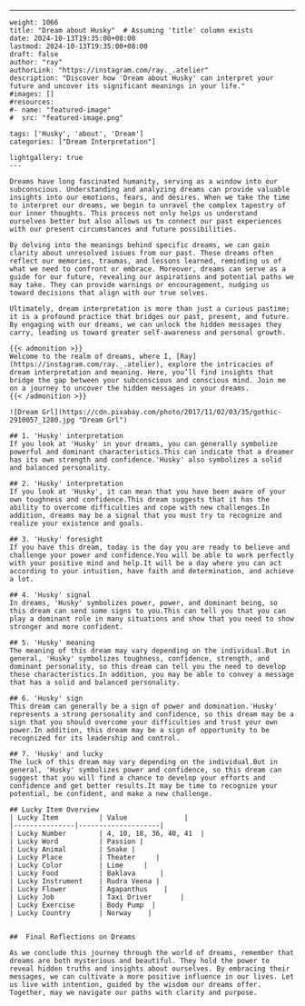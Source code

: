 ---
    weight: 1066
    title: "Dream about Husky"  # Assuming 'title' column exists
    date: 2024-10-13T19:35:00+08:00
    lastmod: 2024-10-13T19:35:00+08:00
    draft: false
    author: "ray"
    authorLink: "https://instagram.com/ray._.atelier"
    description: "Discover how 'Dream about Husky' can interpret your future and uncover its significant meanings in your life."
    #images: []
    #resources:
    #- name: "featured-image"
    #  src: "featured-image.png"
    
    tags: ['Husky', 'about', 'Dream']
    categories: ["Dream Interpretation"]
    
    lightgallery: true
    ---
    
    Dreams have long fascinated humanity, serving as a window into our subconscious. Understanding and analyzing dreams can provide valuable insights into our emotions, fears, and desires. When we take the time to interpret our dreams, we begin to unravel the complex tapestry of our inner thoughts. This process not only helps us understand ourselves better but also allows us to connect our past experiences with our present circumstances and future possibilities.
    
    By delving into the meanings behind specific dreams, we can gain clarity about unresolved issues from our past. These dreams often reflect our memories, traumas, and lessons learned, reminding us of what we need to confront or embrace. Moreover, dreams can serve as a guide for our future, revealing our aspirations and potential paths we may take. They can provide warnings or encouragement, nudging us toward decisions that align with our true selves.
    
    Ultimately, dream interpretation is more than just a curious pastime; it is a profound practice that bridges our past, present, and future. By engaging with our dreams, we can unlock the hidden messages they carry, leading us toward greater self-awareness and personal growth.
    
    {{< admonition >}}
    Welcome to the realm of dreams, where I, [Ray](https://instagram.com/ray._.atelier), explore the intricacies of dream interpretation and meaning. Here, you’ll find insights that bridge the gap between your subconscious and conscious mind. Join me on a journey to uncover the hidden messages in your dreams.
    {{< /admonition >}}
    
    ![Dream Grl](https://cdn.pixabay.com/photo/2017/11/02/03/35/gothic-2910057_1280.jpg "Dream Grl")
    
    ## 1. 'Husky' interpretation
    If you look at 'Husky' in your dreams, you can generally symbolize powerful and dominant characteristics.This can indicate that a dreamer has its own strength and confidence.'Husky' also symbolizes a solid and balanced personality.
    
    ## 2. 'Husky' interpretation
    If you look at 'Husky', it can mean that you have been aware of your own toughness and confidence.This dream suggests that it has the ability to overcome difficulties and cope with new challenges.In addition, dreams may be a signal that you must try to recognize and realize your existence and goals.
    
    ## 3. 'Husky' foresight
    If you have this dream, today is the day you are ready to believe and challenge your power and confidence.You will be able to work perfectly with your positive mind and help.It will be a day where you can act according to your intuition, have faith and determination, and achieve a lot.
    
    ## 4. 'Husky' signal
    In dreams, 'Husky' symbolizes power, power, and dominant being, so this dream can send some signs to you.This can tell you that you can play a dominant role in many situations and show that you need to show stronger and more confident.
    
    ## 5. 'Husky' meaning
    The meaning of this dream may vary depending on the individual.But in general, 'Husky' symbolizes toughness, confidence, strength, and dominant personality, so this dream can tell you the need to develop these characteristics.In addition, you may be able to convey a message that has a solid and balanced personality.
    
    ## 6. 'Husky' sign
    This dream can generally be a sign of power and domination.'Husky' represents a strong personality and confidence, so this dream may be a sign that you should overcome your difficulties and trust your own power.In addition, this dream may be a sign of opportunity to be recognized for its leadership and control.
    
    ## 7. 'Husky' and lucky
    The luck of this dream may vary depending on the individual.But in general, 'Husky' symbolizes power and confidence, so this dream can suggest that you will find a chance to develop your efforts and confidence and get better results.It may be time to recognize your potential, be confident, and make a new challenge.
    
    ## Lucky Item Overview
    | Lucky Item          | Value              |
    |---------------|--------------------|
    | Lucky Number        | 4, 10, 18, 36, 40, 41  |
    | Lucky Word          | Passion |
    | Lucky Animal        | Snake |
    | Lucky Place         | Theater     |
    | Lucky Color         | Lime     |
    | Lucky Food          | Baklava      |
    | Lucky Instrument    | Rudra Veena |
    | Lucky Flower        | Agapanthus    |
    | Lucky Job           | Taxi Driver       |
    | Lucky Exercise      | Body Pump  |
    | Lucky Country       | Norway    |
    
    
    ##  Final Reflections on Dreams
    
    As we conclude this journey through the world of dreams, remember that dreams are both mysterious and beautiful. They hold the power to reveal hidden truths and insights about ourselves. By embracing their messages, we can cultivate a more positive influence in our lives. Let us live with intention, guided by the wisdom our dreams offer. Together, may we navigate our paths with clarity and purpose.
    